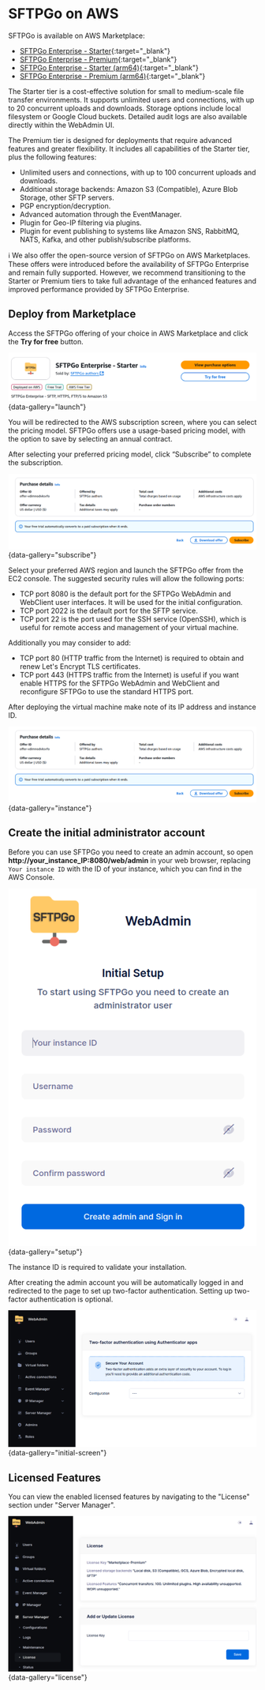 # SFTPGo on AWS

SFTPGo is available on AWS Marketplace:

- [SFTPGo Enterprise - Starter](https://aws.amazon.com/marketplace/pp/prodview-6pasgeptfjjf6){:target="_blank"}
- [SFTPGo Enterprise - Premium](https://aws.amazon.com/marketplace/pp/prodview-ocwppyuudgbz2){:target="_blank"}
- [SFTPGo Enterprise - Starter (arm64)](https://aws.amazon.com/marketplace/pp/prodview-ukjjbuggrxrlw){:target="_blank"}
- [SFTPGo Enterprise - Premium (arm64)](https://aws.amazon.com/marketplace/pp/prodview-6fcfsxgzfx3yu){:target="_blank"}

The Starter tier is a cost-effective solution for small to medium-scale file transfer environments. It supports unlimited users and connections, with up to 20 concurrent uploads and downloads. Storage options include local filesystem or Google Cloud buckets. Detailed audit logs are also available directly within the WebAdmin UI.

The Premium tier is designed for deployments that require advanced features and greater flexibility. It includes all capabilities of the Starter tier, plus the following features:

- Unlimited users and connections, with up to 100 concurrent uploads and downloads.
- Additional storage backends: Amazon S3 (Compatible), Azure Blob Storage, other SFTP servers.
- PGP encryption/decryption.
- Advanced automation through the EventManager.
- Plugin for Geo-IP filtering via plugins.
- Plugin for event publishing to systems like Amazon SNS, RabbitMQ, NATS, Kafka, and other publish/subscribe platforms.

:information_source: We also offer the open-source version of SFTPGo on AWS Marketplaces. These offers were introduced before the availability of SFTPGo Enterprise and remain fully supported. However, we recommend transitioning to the Starter or Premium tiers to take full advantage of the enhanced features and improved performance provided by SFTPGo Enterprise.

## Deploy from Marketplace

Access the SFTPGo offering of your choice in AWS Marketplace and click the **Try for free** button.

![Launch](../assets/img/aws_launch.png){data-gallery="launch"}

You will be redirected to the AWS subscription screen, where you can select the pricing model. SFTPGo offers use a usage-based pricing model, with the option to save by selecting an annual contract.

After selecting your preferred pricing model, click “Subscribe” to complete the subscription.

![Subscribe](../assets/img/aws_subscribe.png){data-gallery="subscribe"}

Select your preferred AWS region and launch the SFTPGo offer from the EC2 console.
The suggested security rules will allow the following ports:

- TCP port 8080 is the default port for the SFTPGo WebAdmin and WebClient user interfaces. It will be used for the initial configuration.
- TCP port 2022 is the default port for the SFTP service.
- TCP port 22 is the port used for the SSH service (OpenSSH), which is useful for remote access and management of your virtual machine.

Additionally you may consider to add:

- TCP port 80 (HTTP traffic from the Internet) is required to obtain and renew Let's Encrypt TLS certificates.
- TCP port 443 (HTTPS traffic from the Internet) is useful if you want enable HTTPS for the SFTPGo WebAdmin and WebClient and reconfigure SFTPGo to use the standard HTTPS port.

After deploying the virtual machine make note of its IP address and instance ID.

![Running instance](../assets/img/aws_subscribe.png){data-gallery="instance"}

## Create the initial administrator account

Before you can use SFTPGo you need to create an admin account, so open **http://your_instance_IP:8080/web/admin** in your web browser, replacing `Your instance ID` with the ID of your instance, which you can find in the AWS Console.

![Setup](../assets/img/aws_setup.png){data-gallery="setup"}

The instance ID is required to validate your installation.

After creating the admin account you will be automatically logged in and redirected to the page to set up two-factor authentication. Setting up two-factor authentication is optional.

![Initial screen](../assets/img/initial-screen.png){data-gallery="initial-screen"}

## Licensed Features

You can view the enabled licensed features by navigating to the "License" section under "Server Manager".

![License](../assets/img/gcp-license.png){data-gallery="license"}
